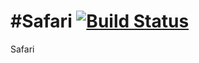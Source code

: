 #Safari [![Build Status](https://magnum.travis-ci.com/ttagit/Safari.safariextension.svg?token=6Rfk5Wx9Bp4t5LmmwS1i&branch=master)](https://magnum.travis-ci.com/ttagit/Safari)
======

Safari
